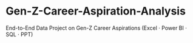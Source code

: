 # Gen-Z-Career-Aspiration-Analysis
End-to-End Data Project on Gen-Z Career Aspirations (Excel · Power BI · SQL · PPT)
